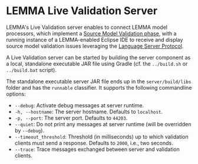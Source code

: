 # LEMMA Live Validation Server
LEMMA's Live Validation server enables to connect LEMMA model processors, which implement a
[Source Model Validation phase](https://github.com/SeelabFhdo/lemma/tree/main/de.fhdo.lemma.model_processing/src/main/kotlin/de/fhdo/lemma/model_processing/builtin_phases/source_model_validation),
with a running instance of a LEMMA-enabled Eclipse IDE to receive and display source model validation issues leveraging
the [Language Server Protocol](https://microsoft.github.io/language-server-protocol).

A Live Validation server can be started by building the server component as a local, standalone executable JAR file
using Gradle (cf. the `../build.sh` or `../build.bat` script).

The standalone executable server JAR file ends up in the `server/build/libs` folder and has the `runnable` classifier.
It supports the following commandline options:
- `--debug`: Activate debug messages at server runtime.
- `-h, --hostname`: The server hostname. Defaults to `localhost`.
- `-p, --port`: The server port. Defaults to `44203`.
- `--quiet`: Do not print any messages at server runtime (will be overridden by `--debug`).
- `--timeout_threshold`: Threshold (in milliseconds) up to which validation clients must send a response. Defaults to
  `2000`, i.e., two seconds.
- `--trace`: Trace messages exchanged between server and validation clients.